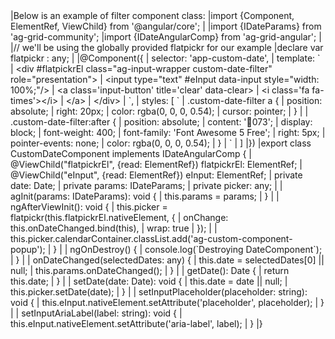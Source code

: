 <framework-specific-section frameworks="angular">
|Below is an example of filter component class:
</framework-specific-section>

<framework-specific-section frameworks="angular">
<snippet transform={false}>
|import {Component, ElementRef, ViewChild} from '@angular/core';
|
|import {IDateParams} from 'ag-grid-community';
|import {IDateAngularComp} from 'ag-grid-angular';
|
|// we'll be using the globally provided flatpickr for our example
|declare var flatpickr : any;
|
|@Component({
|    selector: 'app-custom-date',
|    template: `
|      &lt;div #flatpickrEl class="ag-input-wrapper custom-date-filter" role="presentation">
|      &lt;input type="text" #eInput data-input style="width: 100%;"/>
|      &lt;a class='input-button' title='clear' data-clear>
|        &lt;i class='fa fa-times'>&lt;/i>
|      &lt;/a>
|      &lt;/div>
|    `,
|    styles: [        `
|            .custom-date-filter a {
|                position: absolute;
|                right: 20px;
|                color: rgba(0, 0, 0, 0.54);
|                cursor: pointer;
|            }
|
|            .custom-date-filter:after {
|                position: absolute;
|                content: '073';
|                display: block;
|                font-weight: 400;
|                font-family: 'Font Awesome 5 Free';
|                right: 5px;
|                pointer-events: none;
|                color: rgba(0, 0, 0, 0.54);
|            }
|        `
|    ]
|})
|export class CustomDateComponent implements IDateAngularComp {
|    @ViewChild("flatpickrEl", {read: ElementRef}) flatpickrEl: ElementRef;
|    @ViewChild("eInput", {read: ElementRef}) eInput: ElementRef;
|    private date: Date;
|    private params: IDateParams;
|    private picker: any;
|
|    agInit(params: IDateParams): void {
|        this.params = params;
|    }
|
|    ngAfterViewInit(): void {
|        this.picker = flatpickr(this.flatpickrEl.nativeElement, {
|            onChange: this.onDateChanged.bind(this),
|            wrap: true
|        });
|
|        this.picker.calendarContainer.classList.add('ag-custom-component-popup');
|    }
|
|    ngOnDestroy() {
|        console.log(`Destroying DateComponent`);
|    }
|
|    onDateChanged(selectedDates: any) {
|        this.date = selectedDates[0] || null;
|        this.params.onDateChanged();
|    }
|
|    getDate(): Date {
|        return this.date;
|    }
|
|    setDate(date: Date): void {
|        this.date = date || null;
|        this.picker.setDate(date);
|    }
|
|    setInputPlaceholder(placeholder: string): void {
|        this.eInput.nativeElement.setAttribute('placeholder', placeholder);
|    }
|
|    setInputAriaLabel(label: string): void {
|        this.eInput.nativeElement.setAttribute('aria-label', label);
|    }
|}
</snippet>
</framework-specific-section>
